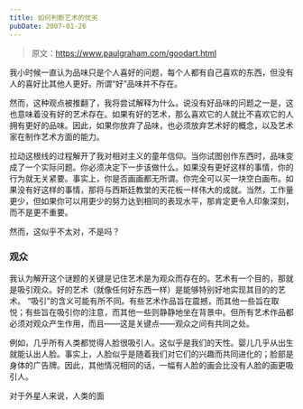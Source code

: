 ```yaml
---
title: 如何判断艺术的优劣
pubDate: 2007-01-26
---
```


> 原文：https://www.paulgraham.com/goodart.html 

            
我小时候一直认为品味只是个人喜好的问题，每个人都有自己喜欢的东西，但没有人的喜好比其他人更好。所谓“好”品味并不存在。

然而，这种观点被推翻了，我将尝试解释为什么。说没有好品味的问题之一是，这也意味着没有好的艺术存在。如果有好的艺术，那么喜欢它的人就比不喜欢它的人拥有更好的品味。因此，如果你放弃了品味，也必须放弃艺术好的概念，以及艺术家在制作艺术方面的能力。

拉动这根线的过程解开了我对相对主义的童年信仰。当你试图创作东西时，品味变成了一个实际问题。你必须决定下一步该做什么。如果没有更好这样的事情，你的行为就无关紧要。事实上，你是否画画都无所谓。你完全可以买一块空白画布。如果没有好这样的事情，那将与西斯廷教堂的天花板一样伟大的成就。当然，工作量更少，但如果你可以用更少的努力达到相同的表现水平，那肯定更令人印象深刻，而不是更不重要。

然而，这似乎不太对，不是吗？

### 观众

我认为解开这个谜题的关键是记住艺术是为观众而存在的。艺术有一个目的，那就是吸引观众。好的艺术（就像任何好东西一样）是能够特别好地实现其目的的艺术。 “吸引”的含义可能有所不同。有些艺术作品旨在震撼，而其他一些旨在取悦；有些旨在吸引你的注意，而其他一些则静静地坐在背景中。但所有艺术作品都必须对观众产生作用，而且——这是关键点——观众之间有共同之处。

例如，几乎所有人类都觉得人脸很吸引人。这似乎是我们的天性。婴儿几乎从出生就能认出人脸。事实上，人脸似乎是随着我们对它们的兴趣而共同进化的；脸部是身体的广告牌。因此，其他情况相同的话，一幅有人脸的画会比没有人脸的画更吸引人。

对于外星人来说，人类的面